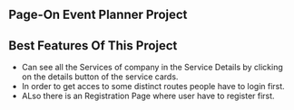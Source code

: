 
## Page-On Event Planner Project
## Best Features Of This Project

- Can see all the Services of company in the Service Details by clicking on the details button of the service cards.
- In order to get acces to some distinct routes people have to login first.
- ALso there is an Registration Page where user have to register first.


